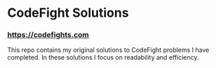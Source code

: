 # CodeFight Solutions
### https://codefights.com

This repo contains my original solutions to CodeFight problems I have completed. In these solutions I focus on readability and efficiency.
